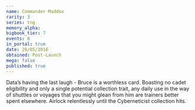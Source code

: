 ```yaml
---
name: Commander Maddox
rarity: 3
series: tng
memory_alpha:
bigbook_tier: 7
events: 8
in_portal: true
date: 26/05/2016
obtained: Post-Launch
mega: false
published: true
---
```


Data’s having the last laugh - Bruce is a worthless card. Boasting no cadet eligibility and only a single potential collection trait, any daily use in the way of shuttles or voyages that you might glean from him are trainers better spent elsewhere. Airlock relentlessly until the Cyberneticist collection hits.
